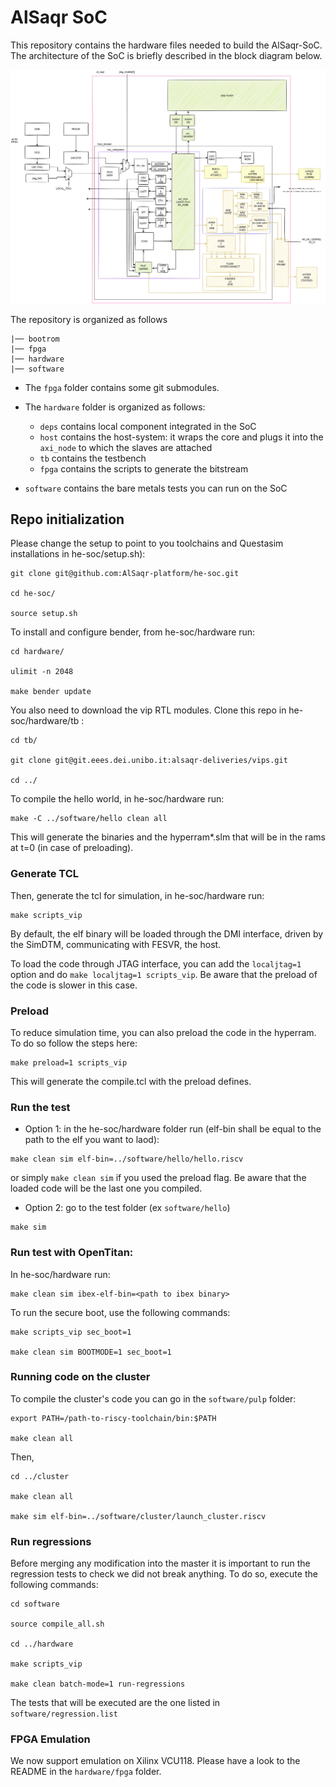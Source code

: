 # AlSaqr SoC

This repository contains the hardware files needed to build the AlSaqr-SoC. The architecture of the SoC is briefly described in the block diagram below.

![alt text](./hardware/docs/RTL.jpg)

The repository is organized as follows

```
|── bootrom
|── fpga 
|── hardware
|── software
```

 * The `fpga` folder contains some git submodules.

 * The `hardware` folder is organized as follows:

   - `deps` contains local component integrated in the SoC
   - `host` contains the host-system: it wraps the core and plugs it into the `axi_node` to which the slaves are attached
   - `tb` contains the testbench
   - `fpga` contains the scripts to generate the bitstream

 * `software` contains the bare metals tests you can run on the SoC

## Repo initialization
Please change the setup to point to you toolchains and Questasim installations in he-soc/setup.sh):

```
git clone git@github.com:AlSaqr-platform/he-soc.git

cd he-soc/

source setup.sh
```

To install and configure bender, from he-soc/hardware run:

```
cd hardware/

ulimit -n 2048

make bender update
```
You also need to download the vip RTL modules. Clone this repo in he-soc/hardware/tb :

```
cd tb/

git clone git@git.eees.dei.unibo.it:alsaqr-deliveries/vips.git

cd ../
```

To compile the hello world, in he-soc/hardware run:

```
make -C ../software/hello clean all
```

This will generate the binaries and the hyperram*.slm that will be in the rams at t=0 (in case of preloading). 

### Generate TCL

Then, generate the tcl for simulation, in he-soc/hardware run:

```
make scripts_vip
```

By default, the elf binary will be loaded through the DMI interface, driven by the SimDTM, communicating with FESVR, the host.

To load the code through JTAG interface, you can add the `localjtag=1` option and do `make localjtag=1 scripts_vip`. Be aware that the preload of the code is slower in this case.


### Preload

To reduce simulation time, you can also preload the code in the hyperram. To do so follow the steps here:

```
make preload=1 scripts_vip
```
This will generate the compile.tcl with the preload defines.

### Run the test

 * Option 1: in the he-soc/hardware folder run (elf-bin shall be equal to the path to the elf you want to laod):

```
make clean sim elf-bin=../software/hello/hello.riscv
```
or simply `make clean sim` if you used the preload flag. Be aware that the loaded code will be the last one you compiled.

 * Option 2: go to the test folder (ex `software/hello`)
 
```
make sim
```
### Run test with OpenTitan:

In he-soc/hardware run:
```
make clean sim ibex-elf-bin=<path to ibex binary>

```
To run the secure boot, use the following commands:

```
make scripts_vip sec_boot=1

make clean sim BOOTMODE=1 sec_boot=1

```

### Running code on the cluster

To compile the cluster's code you can go in the `software/pulp` folder:

```
export PATH=/path-to-riscy-toolchain/bin:$PATH

make clean all

```
Then,

```
cd ../cluster

make clean all

make sim elf-bin=../software/cluster/launch_cluster.riscv 

```
### Run regressions

Before merging any modification into the master it is important to run the regression tests to check we did not break anything. To do so, execute the following commands:

```
cd software

source compile_all.sh

cd ../hardware

make scripts_vip

make clean batch-mode=1 run-regressions
```

The tests that will be executed are the one listed in `software/regression.list`

### FPGA Emulation

We now support emulation on Xilinx VCU118. Please have a look to the README in the `hardware/fpga` folder.

